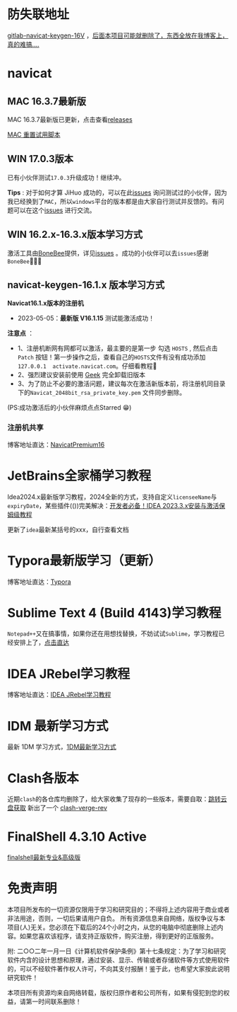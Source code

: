 # 防失联地址
[gitlab-navicat-keygen-16V](https://gitlab.com/ajiajishu/navicat-keygen-16V.git) ，[后面本项目可能就删除了，东西全放在我博客上，真的难搞....](https://github.com/LiJunYi2/navicat-keygen-16V/issues/38)

# navicat
## MAC 16.3.7最新版
 MAC 16.3.7最新版已更新，点击查看[releases](https://github.com/LiJunYi2/navicat-keygen-16V/releases/tag/v16.3.x)
 
 [MAC 重置试用脚本](https://github.com/LiJunYi2/navicat-keygen-16V/issues/34)

## WIN 17.0.3版本
 已有小伙伴测试`17.0.3`升级成功！继续冲。
 
 **Tips** : 对于如何才算 JiHuo 成功的，可以在此[issues](https://github.com/LiJunYi2/navicat-keygen-16V/issues/11) 询问测试过的小伙伴，因为我已经换到了`MAC`，所以`windows`平台的版本都是由大家自行测试并反馈的。有问题可以在这个[issues](https://github.com/LiJunYi2/navicat-keygen-16V/issues/11) 进行交流。

## WIN 16.2.x-16.3.x版本学习方式
激活工具由[BoneBee](https://github.com/BoneBee)提供，详见[issues](https://github.com/LiJunYi2/navicat-keygen-16V/issues/6) 。成功的小伙伴可以去`issues`感谢`BoneBee`👏👏👏

## navicat-keygen-16.1.x 版本学习方式
**Navicat16.1.x版本的注册机**

- 2023-05-05：**最新版 V16.1.15** 测试能激活成功！

**注意点** ：
- 1、注册机断网有网都可以激活，最主要的是第一步 勾选 `HOSTS` , 然后点击 `Patch` 按钮！第一步操作之后，查看自己的`HOSTS`文件有没有成功添加`127.0.0.1	activate.navicat.com`。仔细看教程🚨
- 2、强烈建议安装前使用 [Geek](https://geekuninstaller.com/download?version=1.5.0.161) 完全卸载旧版本
- 3、为了防止不必要的激活问题，建议每次在激活新版本前，将注册机同目录下的`Navicat_2048bit_rsa_private_key.pem` 文件同步删除。

(PS:成功激活后的小伙伴麻烦点点Starred 😁)

### 注册机共享

博客地址直达：[NavicatPremium16](https://lijunyi.xyz/blogs/app/2022/NavicatPremium16.html)

# JetBrains全家桶学习教程

Idea2024.x最新版学习教程，2024全新的方式，支持自定义`licenseeName`与`expiryDate`，某些插件(())完美解决：[开发者必备！IDEA 2023.3.x安装与激活保姆级教程](https://riid7yr8pux.feishu.cn/docx/TxGhdiMg1oDVbexEuUKcQG7nnYe?from=from_copylink)

更新了`idea`最新某括号的xxx，自行查看文档

# Typora最新版学习（更新）

博客地址直达：[Typora](https://lijunyi.xyz/blogs/app/2022/Typora.html)

# Sublime Text 4 (Build 4143)学习教程

`Notepad++`又在搞事情，如果你还在用想找替换，不妨试试`Sublime`，学习教程已经安排上了，[点击直达](https://github.lijunyi.xyz/blogs/app/2023/sublimeText.html)

# IDEA JRebel学习教程
博客地址直达：[IDEA JRebel学习教程](https://lijunyi.xyz/blogs/app/2022/JRebel.html)

# IDM 最新学习方式

最新 1DM 学习方式，[1DM最新学习方式](https://riid7yr8pux.feishu.cn/docx/COebdeaFFo8P3LxGN96cowbhnOb)

# Clash各版本

近期`clash`的各仓库均删除了，给大家收集了现存的一些版本，需要自取：[跳转云盘获取](https://mega.nz/folder/Q2VhhSIa#CVMhBxBzo1f9vn08VPIwHQ)
新出了一个 [clash-verge-rev](https://github.com/clash-verge-rev/clash-verge-rev)

# FinalShell 4.3.10 Active
[finalshell最新专业&高级版](https://github.com/LiJunYi2/FinalShell-Active)

# 免责声明
本项目所发布的一切资源仅限用于学习和研究目的；不得将上述内容用于商业或者非法用途，否则，一切后果请用户自负。 所有资源信息来自网络，版权争议与本项目(人)无关。您必须在下载后的24个小时之内，从您的电脑中彻底删除上述内容。如果您喜欢该程序，请支持正版软件，购买注册，得到更好的正版服务。 

附: 二○○二年一月一日《计算机软件保护条例》第十七条规定：为了学习和研究软件内含的设计思想和原理，通过安装、显示、传输或者存储软件等方式使用软件的，可以不经软件著作权人许可，不向其支付报酬！鉴于此，也希望大家按此说明研究软件！

本项目所有资源均来自网络转载，版权归原作者和公司所有，如果有侵犯到您的权益，请第一时间联系删除！
